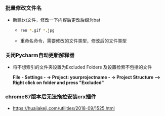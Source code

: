 ### 批量修改文件名

- 新建txt文件，修改一下内容后更改后缀为bat

  - ```bash
    ren *.gif *.jpg
    ```

  - 重命名命令，需要修改的文件类型，修改后的文件类型





### 关闭Pycharm自动更新解释器

- 将不想索引的文件夹设置为Excluded Folders 及设置检索不包括的文件

  **File - Settings - -> Project: yourprojectname - -> Project Structure --> Right click on folder and press "Excluded"**





### chrome67版本后无法拖拉安装crx插件

- https://huajiakeji.com/utilities/2018-09/1525.html